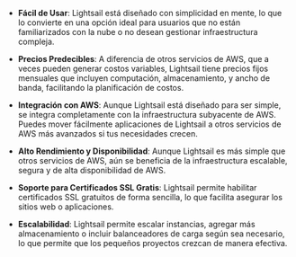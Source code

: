 - **Fácil de Usar**: Lightsail está diseñado con simplicidad en mente, lo que lo convierte en una opción ideal para usuarios que no están familiarizados con la nube o no desean gestionar infraestructura compleja.
    
- **Precios Predecibles**: A diferencia de otros servicios de AWS, que a veces pueden generar costos variables, Lightsail tiene precios fijos mensuales que incluyen computación, almacenamiento, y ancho de banda, facilitando la planificación de costos.
    
- **Integración con AWS**: Aunque Lightsail está diseñado para ser simple, se integra completamente con la infraestructura subyacente de AWS. Puedes mover fácilmente aplicaciones de Lightsail a otros servicios de AWS más avanzados si tus necesidades crecen.
    
- **Alto Rendimiento y Disponibilidad**: Aunque Lightsail es más simple que otros servicios de AWS, aún se beneficia de la infraestructura escalable, segura y de alta disponibilidad de AWS.
    
- **Soporte para Certificados SSL Gratis**: Lightsail permite habilitar certificados SSL gratuitos de forma sencilla, lo que facilita asegurar los sitios web o aplicaciones.
    
- **Escalabilidad**: Lightsail permite escalar instancias, agregar más almacenamiento o incluir balanceadores de carga según sea necesario, lo que permite que los pequeños proyectos crezcan de manera efectiva.